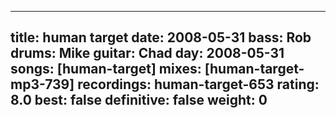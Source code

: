 
---
title: human target
date: 2008-05-31
bass:	Rob
drums:	Mike
guitar:	Chad
day: 2008-05-31
songs: [human-target]
mixes: [human-target-mp3-739]
recordings: human-target-653
rating: 8.0
best: false
definitive: false
weight: 0
---
